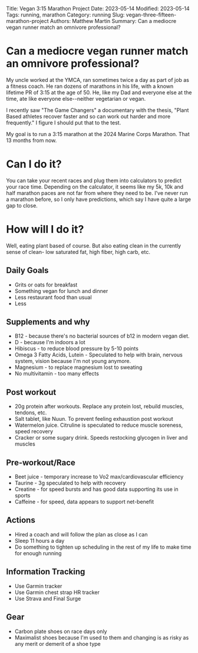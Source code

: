 Title: Vegan 3:15 Marathon Project
Date: 2023-05-14
Modified: 2023-05-14
Tags: running, marathon
Category: running
Slug: vegan-three-fifteen-marathon-project
Authors: Matthew Martin
Summary: Can a mediocre vegan runner match an omnivore professional?

# Can a mediocre vegan runner match an omnivore professional?

My uncle worked at the YMCA, ran sometimes twice a day as part of job as a fitness coach. He
ran dozens of marathons in his life, with a known lifetime PR of 3:15 at the age of 50. He, like my
Dad and everyone else at the time, ate like everyone else--neither vegetarian or vegan.

I recently saw "The Game Changers" a documentary with the thesis, "Plant Based athletes recover
faster and so can work out harder and more frequently." I figure I should put that to the test.

My goal is to run a 3:15 marathon at the 2024 Marine Corps Marathon. That 13 months from now.

# Can I do it?

You can take your recent races and plug them into calculators to predict your race time. Depending
on the calculator, it seems like my 5k, 10k and half marathon paces are not far from where they need to
be. I've never run a marathon before, so I only have predictions, which say I have quite a large gap
to close.

# How will I do it?

Well, eating plant based of course. But also eating clean in the currently sense of clean- low saturated fat,
high fiber, high carb, etc.

## Daily Goals

- Grits or oats for breakfast
- Something vegan for lunch and dinner
- Less restaurant food than usual
- Less

## Supplements and why

- B12 - because there's no bacterial sources of b12 in modern vegan diet.
- D - because I'm indoors a lot
- Hibiscus - to reduce blood pressure by 5-10 points
- Omega 3 Fatty Acids, Lutein - Speculated to help with brain, nervous system, vision because I'm not young anymore.
- Magnesium - to replace magnesium lost to sweating
- No multivitamin - too many effects

## Post workout

- 20g protein after workouts. Replace any protein lost, rebuild muscles, tendons, etc.
- Salt tablet, like Nuun. To prevent feeling exhaustion post workout
- Watermelon juice. Citruline is speculated to reduce muscle soreness, speed recovery
- Cracker or some sugary drink. Speeds restocking glycogen in liver and muscles

## Pre-workout/Race

- Beet juice - temporary increase to Vo2 max/cardiovascular efficiency
- Taurine - 3g speculated to help with recovery
- Creatine - for speed bursts and has good data supporting its use in sports
- Caffeine - for speed, data appears to support net-benefit

## Actions

- Hired a coach and will follow the plan as close as I can
- Sleep 11 hours a day
- Do something to tighten up scheduling in the rest of my life to make time for enough running

## Information Tracking

- Use Garmin tracker
- Use Garmin chest strap HR tracker
- Use Strava and Final Surge

## Gear

- Carbon plate shoes on race days only
- Maximalist shoes because I'm used to them and changing is as risky as any merit or demerit of a shoe type
